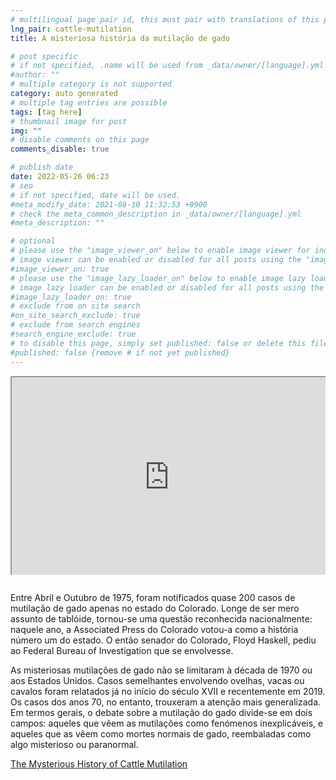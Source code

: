 ```yaml
---
# multilingual page pair id, this must pair with translations of this page. (This name must be unique)
lng_pair: cattle-mutilation
title: A misteriosa história da mutilação de gado

# post specific
# if not specified, .name will be used from _data/owner/[language].yml
#author: ""
# multiple category is not supported
category: auto generated
# multiple tag entries are possible
tags: [tag here]
# thumbnail image for post
img: ""
# disable comments on this page
comments_disable: true

# publish date
date: 2022-05-26 06:23
# seo
# if not specified, date will be used.
#meta_modify_date: 2021-08-10 11:32:53 +0900
# check the meta_common_description in _data/owner/[language].yml
#meta_description: ""

# optional
# please use the "image_viewer_on" below to enable image viewer for individual pages or posts (_posts/ or [language]/_posts folders).
# image viewer can be enabled or disabled for all posts using the "image_viewer_posts: true" setting in _data/conf/main.yml.
#image_viewer_on: true
# please use the "image_lazy_loader_on" below to enable image lazy loader for individual pages or posts (_posts/ or [language]/_posts folders).
# image lazy loader can be enabled or disabled for all posts using the "image_lazy_loader_posts: true" setting in _data/conf/main.yml.
#image_lazy_loader_on: true
# exclude from on site search
#on_site_search_exclude: true
# exclude from search engines
#search_engine_exclude: true
# to disable this page, simply set published: false or delete this file
#published: false {remove # if not yet published}
---
```


<div style="position:relative;padding-bottom:56.25%;padding-top:35px;height:0;margin-bottom:2em;overflow:hidden">
    <iframe style="position:absolute;top:0;left:0;width:100%;height:100%"  src="https://www.youtube.com/embed/vw9Qst194A8?si=a6V4YBEM9yiyhIz_" title="YouTube video player"  allowfullscreen>
    </iframe>
</div> 

<!--
Between April and October of 1975, nearly 200 cases of cattle mutilation were reported in the state of Colorado alone. Far from being mere tabloid fodder, it had become a nationally recognized issue: That year, the Colorado Associated Press voted it the state’s number one story. Colorado’s then-senator Floyd Haskell asked the Federal Bureau of Investigation to get involved.

Mysterious livestock mutilations weren’t confined to the 1970s, or to the United States. Similar cases involving sheep, cows or horses have been reported as far back as the early 17th century and as recently as 2019. The ‘70s cases, however, brought the most widespread attention.
Broadly speaking, the debate about cattle mutilation falls into two camps: those who see the mutilations as unexplained phenomena, and those who see them as normal cattle deaths, repackaged as something mysterious or paranormal. -->

Entre Abril e Outubro de 1975, foram notificados quase 200 casos de mutilação de gado apenas no estado do Colorado. Longe de ser mero assunto de tablóide, tornou-se uma questão reconhecida nacionalmente: naquele ano, a Associated Press do Colorado votou-a como a história número um do estado. O então senador do Colorado, Floyd Haskell, pediu ao Federal Bureau of Investigation que se envolvesse. 

As misteriosas mutilações de gado não se limitaram à década de 1970 ou aos Estados Unidos. Casos semelhantes envolvendo ovelhas, vacas ou cavalos foram relatados já no início do século XVII e recentemente em 2019. Os casos dos anos 70, no entanto, trouxeram a atenção mais generalizada. Em termos gerais, o debate sobre a mutilação do gado divide-se em dois campos: aqueles que vêem as mutilações como fenómenos inexplicáveis, e aqueles que as vêem como mortes normais de gado, reembaladas como algo misterioso ou paranormal.

[The Mysterious History of Cattle Mutilation](https://www.history.com/news/cattle-mutilation-1970s-skinwalker-ranch-ufos)





